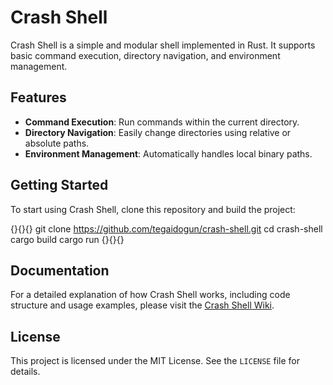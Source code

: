 # Crash Shell

Crash Shell is a simple and modular shell implemented in Rust. It supports basic command execution, directory navigation, and environment management.

## Features

- **Command Execution**: Run commands within the current directory.
- **Directory Navigation**: Easily change directories using relative or absolute paths.
- **Environment Management**: Automatically handles local binary paths.

## Getting Started

To start using Crash Shell, clone this repository and build the project:

{}{}{}
git clone https://github.com/tegaidogun/crash-shell.git
cd crash-shell
cargo build
cargo run
{}{}{}

## Documentation

For a detailed explanation of how Crash Shell works, including code structure and usage examples, please visit the [Crash Shell Wiki](https://github.com/tegaidogun/crash-shell/wiki).

## License

This project is licensed under the MIT License. See the `LICENSE` file for details.

